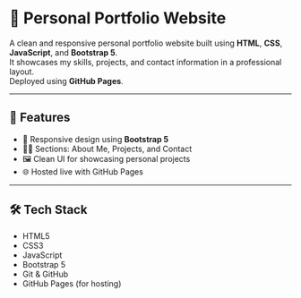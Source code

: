 # 💼 Personal Portfolio Website

A clean and responsive personal portfolio website built using **HTML**, **CSS**, **JavaScript**, and **Bootstrap 5**.  
It showcases my skills, projects, and contact information in a professional layout.  
Deployed using **GitHub Pages**.

---

## 📁 Features

- 🎯 Responsive design using **Bootstrap 5**
- 🧑‍💻 Sections: About Me, Projects, and Contact
- 🖼️ Clean UI for showcasing personal projects
- 🌐 Hosted live with GitHub Pages

---

## 🛠️ Tech Stack

- HTML5  
- CSS3  
- JavaScript  
- Bootstrap 5  
- Git & GitHub  
- GitHub Pages (for hosting)
